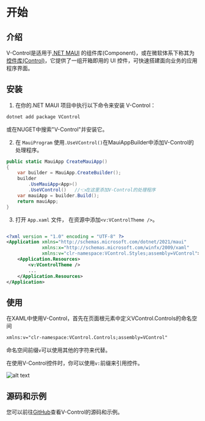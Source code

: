 # 开始

## 介绍

V-Control是适用于[.NET MAUI](https://dotnet.microsoft.com/zh-cn/apps/maui) 的组件库(Component)，或在微软体系下称其为[控件库(Control)](https://learn.microsoft.com/zh-cn/dotnet/maui/user-interface/controls/?view=net-maui-9.0)，它提供了一组开箱即用的 UI 控件，可快速搭建面向业务的应用程序界面。



## 安装

1. 在你的.NET MAUI 项目中执行以下命令来安装 V-Control：
   
```bash
dotnet add package VControl
```

或在NUGET中搜索"V-Control"并安装它。


2. 在 `MauiProgram` 使用`.UseVControl()`在MauiAppBuilder中添加V-Control的处理程序。



```csharp
public static MauiApp CreateMauiApp()
{
    var builder = MauiApp.CreateBuilder();
    builder
        .UseMauiApp<App>()
        .UseVControl()   //👈在这里添加V-Control的处理程序
    var mauiApp = builder.Build();
    return mauiApp;
}
```

3. 打开 `App.xaml` 文件， 在资源中添加`<v:VControlTheme />`。

```xml

<?xml version = "1.0" encoding = "UTF-8" ?>
<Application xmlns="http://schemas.microsoft.com/dotnet/2021/maui"
             xmlns:x="http://schemas.microsoft.com/winfx/2009/xaml"
             xmlns:v="clr-namespace:VControl.Styles;assembly=VControl">
    <Application.Resources>
        <v:VControlTheme />
        ...
    </Application.Resources>   
</Application>

```

## 使用


在XAML中使用V-Control，首先在页面根元素中定义VControl.Controls的命名空间

```xml
xmlns:v="clr-namespace:VControl.Controls;assembly=VControl"
```
命名空间前缀`v`可以使用其他的字符来代替。

在使用V-Control控件时，你可以使用`v:`前缀来引用控件。

![alt text](assets/image-39.png)

## 源码和示例

您可以前往[GitHub](https://github.com/jevonsflash/VControl)查看V-Control的源码和示例。